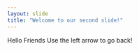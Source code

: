 ```yaml
---
layout: slide
title: "Welcome to our second slide!"
---
```

Hello Friends
Use the left arrow to go back!
